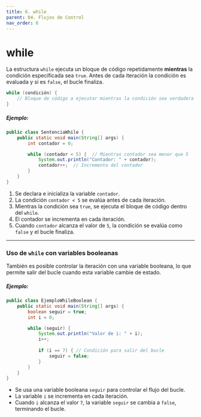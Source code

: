 ```yaml
---
title: 6. while
parent: 04. Flujos de Control
nav_order: 6
---
```


# while

La estructura `while` ejecuta un bloque de código repetidamente **mientras** la condición especificada sea `true`. Antes de cada iteración la condición es evaluada y si es `false`, el bucle finaliza.

```java
while (condición) {
    // Bloque de código a ejecutar mientras la condición sea verdadera
}
```

##### Ejemplo:

```java
public class SentenciaWhile {
    public static void main(String[] args) {
        int contador = 0;

        while (contador < 5) {  // Mientras contador sea menor que 5
            System.out.println("Contador: " + contador);
            contador++;  // Incremento del contador
        }
    }
}
```

1. Se declara e inicializa la variable `contador`.
2. La condición `contador < 5` se evalúa antes de cada iteración.
3. Mientras la condición sea `true`, se ejecuta el bloque de código dentro del `while`.
4. El contador se incrementa en cada iteración.
5. Cuando `contador` alcanza el valor de `5`, la condición se evalúa como `false` y el bucle finaliza.

---
### Uso de `while` con variables booleanas
También es posible controlar la iteración con una variable booleana, lo que permite salir del bucle cuando esta variable cambie de estado.

##### Ejemplo:

```java
public class EjemploWhileBoolean {
    public static void main(String[] args) {
        boolean seguir = true;
        int i = 0;

        while (seguir) {
            System.out.println("Valor de i: " + i);
            i++;
            
            if (i == 7) { // Condición para salir del bucle
                seguir = false;
            }
        }
    }
}
```

- Se usa una variable booleana `seguir` para controlar el flujo del bucle.
- La variable `i` se incrementa en cada iteración.
- Cuando `i` alcanza el valor `7`, la variable `seguir` se cambia a `false`, terminando el bucle.
